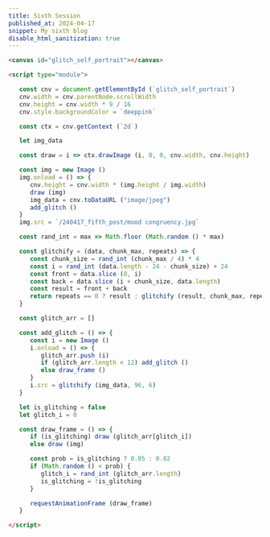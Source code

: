 ```yaml
---
title: Sixth Session
published_at: 2024-04-17
snippet: My sixth blog
disable_html_sanitization: true
---
```


<!-- <script scr="/scripts/p5.min.js"></script>
<script src="/scripts/c2.js"></script>

Code from [link](https://github.com/ren-yuan/c2.js/blob/main/examples/ConstForce.js).

<canvas id="c2_test"/>

<script>
    //Created by Ren Yuan
console.dir (p5)
const renderer = new c2.Renderer(document.getElementById('c2_test'));
resize();

renderer.background('#cccccc');
let random = new c2.Random();


let world = new c2.World(new c2.Rect(0, 0, renderer.width, renderer.height));

for(let i=0; i<100; i++){
  let x = random.next(renderer.width);
  let y = random.next(renderer.height);
  let p = new c2.Particle(x, y);
  p.radius = random.next(10, renderer.height/14);
  p.color = c2.Color.hsl(random.next(0, 30), random.next(30, 60), random.next(20, 100));

  world.addParticle(p);
}

let quadTree = new c2.QuadTree(new c2.Rect(0,0,renderer.width,renderer.height));
let collision = new c2.Collision(quadTree);
//collision.iteration = 2;
world.addInteractionForce(collision);

let constForce = new c2.ConstForce(0, 1);
world.addForce(constForce);


function drawQuadTree(quadTree){
    renderer.stroke('#333333');
    renderer.lineWidth(1);
    renderer.fill(false);
    renderer.rect(quadTree.bounds);

    if(quadTree.leaf()) return;
    for(let i=0; i<4; i++) drawQuadTree(quadTree.children[i]);
}


renderer.draw(() => {
    renderer.clear();

    drawQuadTree(quadTree);

    world.update();

    for(let i=0; i<world.particles.length; i++){
      let p = world.particles[i];
      renderer.stroke('#333333');
      renderer.lineWidth(1);
      renderer.fill(p.color);
      renderer.circle(p.position.x, p.position.y, p.radius);
      renderer.lineWidth(2);
      renderer.point(p.position.x, p.position.y);
    }
});


window.addEventListener('resize', resize);
function resize() {
    let parent = renderer.canvas.parentElement;
    renderer.size(parent.clientWidth, parent.clientWidth / 16 * 9);
}
</script> -->

<canvas id="glitch_self_portrait"></canvas>

<script type="module">

//getting canvas element
   const cnv = document.getElementById (`glitch_self_portrait`)

//sizing to be good size
   cnv.width = cnv.parentNode.scrollWidth
   cnv.height = cnv.width * 9 / 16

//setting background color
   cnv.style.backgroundColor = `deeppink`

//getting canvas context
   const ctx = cnv.getContext (`2d`)

//instatiating variable for image data 
   let img_data

//defining a function that draws an image to the canvas
   const draw = i => ctx.drawImage (i, 0, 0, cnv.width, cnv.height)

//create a new img element
   const img = new Image ()

//define function to execute upon loading image file
   img.onload = () => {

    //resizing the height of the canvas 
    //to be the same aspect ratio as image 
      cnv.height = cnv.width * (img.height / img.width)
    
    //drawing the image to the canvas
      draw (img)

    //storing image data as string in img_data 
      img_data = cnv.toDataURL ("image/jpeg")

    //call the glitch function 
      add_glitch ()
   }
   
//give filepath to image element 
   img.src = `/240417_fifth_post/mood congruency.jpg`

//define a function that returns a random value between 0-max 
   const rand_int = max => Math.floor (Math.random () * max)

//define a recursive function 
   const glitchify = (data, chunk_max, repeats) => {
    
    //random multiple of 4 between 0 - chunk max
      const chunk_size = rand_int (chunk_max / 4) * 4
    
    //random position in the data between 24 - chunk_size
      const i = rand_int (data.length - 24 - chunk_size) + 24
    
    //grabbing all the data before the random position 
      const front = data.slice (0, i)

    //leaving a gap the size of chunk_size,
    //grabbing the rest of the data  
      const back = data.slice (i + chunk_size, data.length)

    //putting the two pieces back together
    //leaving out a chunk 
      const result = front + back
    
    //ternary operator to return results if repeats = 0
    //otherwise call itself again with repeats - 1
      return repeats == 0 ? result : glitchify (result, chunk_max, repeats - 1)
   }

//instantiate empty array for glitched images 
   const glitch_arr = []

//define function that adds a glitched image
//to the glitch_arr array
   const add_glitch = () => {

    //make a new image element
      const i = new Image ()

    //define function that executes when image receives its data
      i.onload = () => {

        //push the image into the glitch_arr array
         glitch_arr.push (i)

        //call itself until there are 12 glitched images
         if (glitch_arr.length < 12) add_glitch ()

        //one there are 12 images, start animating
         else draw_frame ()
      }

    //give the new image some glitchified image data 
      i.src = glitchify (img_data, 96, 6)
   }

//instantiate variable to keep track of glitch state
   let is_glitching = false

//keep track of which glitched image from the array we are using 
   let glitch_i = 0

   const draw_frame = () => {

    //check to see if we are glitching
    //if so, draw the glitched image from the array
      if (is_glitching) draw (glitch_arr[glitch_i])

    //otherwise draw the regular shape 
      else draw (img)
    
    //probability weightings for starting and stopping the glitch
      const prob = is_glitching ? 0.05 : 0.02

    //if random value is less than weighted value 
      if (Math.random () < prob) {
    
        //choose a rnadom glitched image index
         glitch_i = rand_int (glitch_arr.length)

        //flip the state of is_glitching 
         is_glitching = !is_glitching
      }
    
    //call the next animation frame
      requestAnimationFrame (draw_frame)
   }

</script>

```html
<canvas id="glitch_self_portrait"></canvas>

<script type="module">

   const cnv = document.getElementById (`glitch_self_portrait`)
   cnv.width = cnv.parentNode.scrollWidth
   cnv.height = cnv.width * 9 / 16
   cnv.style.backgroundColor = `deeppink`

   const ctx = cnv.getContext (`2d`)

   let img_data

   const draw = i => ctx.drawImage (i, 0, 0, cnv.width, cnv.height)

   const img = new Image ()
   img.onload = () => {
      cnv.height = cnv.width * (img.height / img.width)
      draw (img)
      img_data = cnv.toDataURL ("image/jpeg")
      add_glitch ()
   }
   img.src = `/240417_fifth_post/mood congruency.jpg`

   const rand_int = max => Math.floor (Math.random () * max)

   const glitchify = (data, chunk_max, repeats) => {
      const chunk_size = rand_int (chunk_max / 4) * 4
      const i = rand_int (data.length - 24 - chunk_size) + 24
      const front = data.slice (0, i)
      const back = data.slice (i + chunk_size, data.length)
      const result = front + back
      return repeats == 0 ? result : glitchify (result, chunk_max, repeats - 1)
   }

   const glitch_arr = []

   const add_glitch = () => {
      const i = new Image ()
      i.onload = () => {
         glitch_arr.push (i)
         if (glitch_arr.length < 12) add_glitch ()
         else draw_frame ()
      }
      i.src = glitchify (img_data, 96, 6)
   }

   let is_glitching = false
   let glitch_i = 0

   const draw_frame = () => {
      if (is_glitching) draw (glitch_arr[glitch_i])
      else draw (img)

      const prob = is_glitching ? 0.05 : 0.02
      if (Math.random () < prob) {
         glitch_i = rand_int (glitch_arr.length)
         is_glitching = !is_glitching
      }

      requestAnimationFrame (draw_frame)
   }

</script>
```

